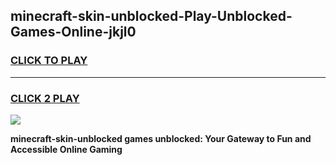 
## minecraft-skin-unblocked-Play-Unblocked-Games-Online-jkjl0
<h3>
<a href="https://premium76.site?title=minecraft-skin-unblocked&ref=25A">CLICK TO PLAY</a></h3>
<hr>

<h3>
<a href="https://premium76.site?title=minecraft-skin-unblocked&ref=25A">CLICK 2 PLAY</a>
  
</h3>

<a href="https://premium76.site?title=minecraft-skin-unblocked&ref=25A"><img src="https://clearcache.store/games.png"></a>


**minecraft-skin-unblocked games unblocked: Your Gateway to Fun and Accessible Online Gaming**
